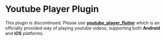 # Youtube Player Plugin

This plugin is discontinued. Please use [**youtube_player_flutter**](https://pub.dartlang.org/packages/youtube_player_flutter) which is an officially provided way of playing youtube videos, supporting both **Android** and **iOS** platforms.
